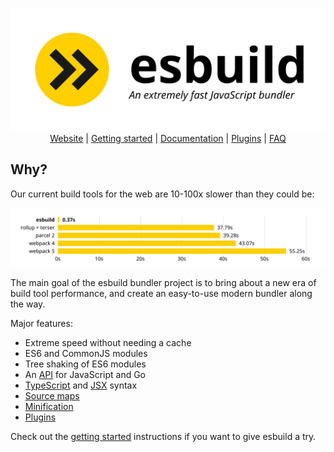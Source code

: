 <p align="center">
  <img src="./images/wordmark.svg" alt="esbuild: An extremely fast JavaScript bundler">
  <br>
  <a href="https://esbuild.github.io/">Website</a> |
  <a href="https://esbuild.github.io/getting-started/">Getting started</a> |
  <a href="https://esbuild.github.io/api/">Documentation</a> |
  <a href="https://esbuild.github.io/plugins/">Plugins</a> |
  <a href="https://esbuild.github.io/faq/">FAQ</a>
</p>

## Why?

Our current build tools for the web are 10-100x slower than they could be:

<p align="center">
  <img src="images/benchmark.svg" alt="Bar chart with benchmark results">
</p>

The main goal of the esbuild bundler project is to bring about a new era of build tool performance, and create an easy-to-use modern bundler along the way.

Major features:

* Extreme speed without needing a cache
* ES6 and CommonJS modules
* Tree shaking of ES6 modules
* An [API](https://esbuild.github.io/api/) for JavaScript and Go
* [TypeScript](https://esbuild.github.io/content-types/#typescript) and [JSX](https://esbuild.github.io/content-types/#jsx) syntax
* [Source maps](https://esbuild.github.io/api/#sourcemap)
* [Minification](https://esbuild.github.io/api/#minify)
* [Plugins](https://esbuild.github.io/plugins/)

Check out the [getting started](https://esbuild.github.io/getting-started/) instructions if you want to give esbuild a try.
